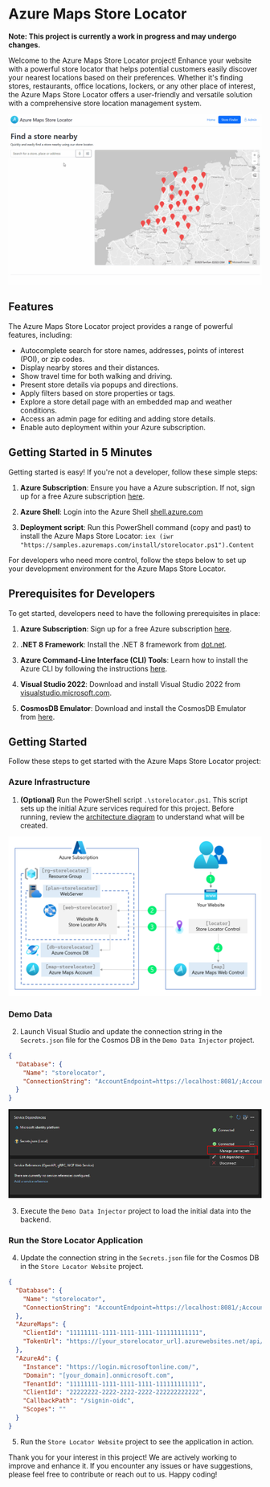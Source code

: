 # Azure Maps Store Locator

**Note: This project is currently a work in progress and may undergo changes.**

Welcome to the Azure Maps Store Locator project! Enhance your website with a powerful store locator that helps potential customers easily discover your nearest locations based on their preferences. Whether it's finding stores, restaurants, office locations, lockers, or any other place of interest, the Azure Maps Store Locator offers a user-friendly and versatile solution with a comprehensive store location management system.

![Azure Maps Store Locator](Images/Animation.gif)

## Features

The Azure Maps Store Locator project provides a range of powerful features, including:

- Autocomplete search for store names, addresses, points of interest (POI), or zip codes.
- Display nearby stores and their distances.
- Show travel time for both walking and driving.
- Present store details via popups and directions.
- Apply filters based on store properties or tags.
- Explore a store detail page with an embedded map and weather conditions.
- Access an admin page for editing and adding store details.
- Enable auto deployment within your Azure subscription.

## Getting Started in 5 Minutes

Getting started is easy! If you're not a developer, follow these simple steps:

1. **Azure Subscription**: Ensure you have a Azure subscription. If not, sign up for a free Azure subscription [here](https://azure.microsoft.com/free).

2. **Azure Shell**: Login into the Azure Shell [shell.azure.com](https://shell.azure.com/)

3. **Deployment script**: Run this PowerShell command (copy and past) to install the Azure Maps Store Locator: `iex (iwr "https://samples.azuremaps.com/install/storelocator.ps1").Content`

For developers who need more control, follow the steps below to set up your development environment for the Azure Maps Store Locator.

## Prerequisites for Developers

To get started, developers need to have the following prerequisites in place:

1. **Azure Subscription**: Sign up for a free Azure subscription [here](https://azure.microsoft.com/free).

2. **.NET 8 Framework**: Install the .NET 8 framework from [dot.net](https://dot.net/).

3. **Azure Command-Line Interface (CLI) Tools**: Learn how to install the Azure CLI by following the instructions [here](https://docs.microsoft.com/en-us/cli/azure/install-azure-cli).

4. **Visual Studio 2022**: Download and install Visual Studio 2022 from [visualstudio.microsoft.com](https://visualstudio.microsoft.com/).

5. **CosmosDB Emulator**: Download and install the CosmosDB Emulator from [here](https://docs.microsoft.com/en-us/azure/cosmos-db/local-emulator).

## Getting Started

Follow these steps to get started with the Azure Maps Store Locator project:

### Azure Infrastructure

1. **(Optional)** Run the PowerShell script `.\storelocator.ps1`. This script sets up the initial Azure services required for this project. Before running, review the [architecture diagram](Images/Architecture.png) to understand what will be created.

![architecture diagram](Images/Architecture.png)

### Demo Data

2. Launch Visual Studio and update the connection string in the `Secrets.json` file for the Cosmos DB in the `Demo Data Injector` project.

```json
{
  "Database": {
    "Name": "storelocator",
    "ConnectionString": "AccountEndpoint=https://localhost:8081/;AccountKey=[your_key]"
  }
}
```

![secrets.json](Images/secrets.png)

3. Execute the `Demo Data Injector` project to load the initial data into the backend.

### Run the Store Locator Application

4. Update the connection string in the `Secrets.json` file for the Cosmos DB in the `Store Locator Website` project.

```json
{
  "Database": {
    "Name": "storelocator",
    "ConnectionString": "AccountEndpoint=https://localhost:8081/;AccountKey=[your_key]"
  },
  "AzureMaps": {
    "ClientId": "11111111-1111-1111-1111-111111111111",
    "TokenUrl": "https://[your_storelocator_url].azurewebsites.net/api/azuremaps/token"
  },
  "AzureAd": {
    "Instance": "https://login.microsoftonline.com/",
    "Domain": "[your_domain].onmicrosoft.com",
    "TenantId": "11111111-1111-1111-1111-111111111111",
    "ClientId": "22222222-2222-2222-2222-222222222222",
    "CallbackPath": "/signin-oidc",
    "Scopes": ""
  }
}
```

5. Run the `Store Locator Website` project to see the application in action.

Thank you for your interest in this project! We are actively working to improve and enhance it. If you encounter any issues or have suggestions, please feel free to contribute or reach out to us. Happy coding!
